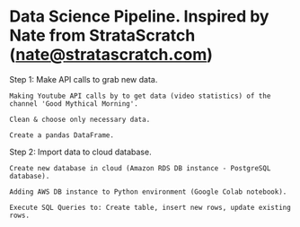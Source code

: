 # Data Science Pipeline. Inspired by Nate from StrataScratch (nate@stratascratch.com)
Step 1: Make API calls to grab new data.

    Making Youtube API calls by to get data (video statistics) of the channel 'Good Mythical Morning'. 
    
    Clean & choose only necessary data.
    
    Create a pandas DataFrame.
    
Step 2: Import data to cloud database.

    Create new database in cloud (Amazon RDS DB instance - PostgreSQL database).
    
    Adding AWS DB instance to Python environment (Google Colab notebook).
    
    Execute SQL Queries to: Create table, insert new rows, update existing rows.
    
